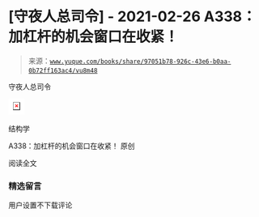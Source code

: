 # [守夜人总司令] - 2021-02-26 A338：加杠杆的机会窗口在收紧！

> 来源：[`www.yuque.com/books/share/97051b78-926c-43e6-b0aa-0b72ff163ac4/vu8m48`](https://www.yuque.com/books/share/97051b78-926c-43e6-b0aa-0b72ff163ac4/vu8m48)



守夜人总司令 

![](img/4227c7b97dd069c06dc27800d5727e2c.png)  

结构学 

A338：加杠杆的机会窗口在收紧！ 原创 

阅读全文 

### 精选留言 

用户设置不下载评论